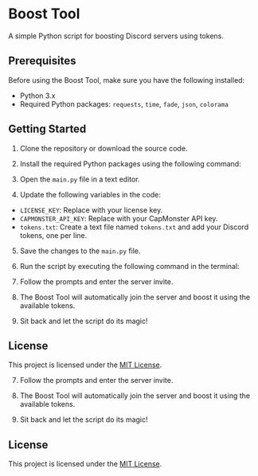 # Boost Tool

A simple Python script for boosting Discord servers using tokens.

## Prerequisites

Before using the Boost Tool, make sure you have the following installed:

- Python 3.x
- Required Python packages: `requests`, `time`, `fade`, `json`, `colorama`

## Getting Started

1. Clone the repository or download the source code.

2. Install the required Python packages using the following command:


3. Open the `main.py` file in a text editor.

4. Update the following variables in the code:

- `LICENSE_KEY`: Replace with your license key.
- `CAPMONSTER_API_KEY`: Replace with your CapMonster API key.
- `tokens.txt`: Create a text file named `tokens.txt` and add your Discord tokens, one per line.

5. Save the changes to the `main.py` file.

6. Run the script by executing the following command in the terminal:


7. Follow the prompts and enter the server invite.

8. The Boost Tool will automatically join the server and boost it using the available tokens.

9. Sit back and let the script do its magic!

## License

This project is licensed under the [MIT License](LICENSE).


7. Follow the prompts and enter the server invite.

8. The Boost Tool will automatically join the server and boost it using the available tokens.

9. Sit back and let the script do its magic!

## License

This project is licensed under the [MIT License](LICENSE).



